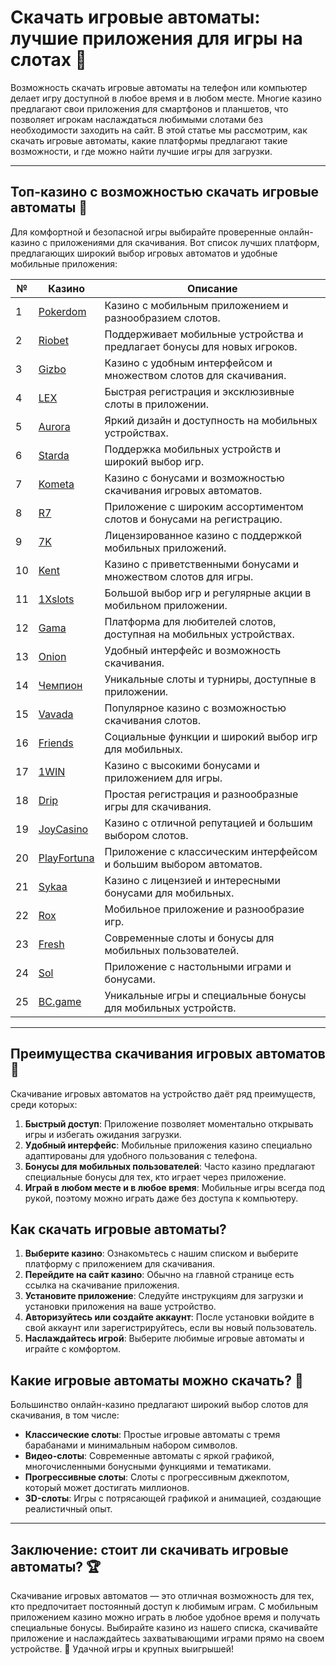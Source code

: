 # Скачать игровые автоматы: лучшие приложения для игры на слотах 🎰

Возможность скачать игровые автоматы на телефон или компьютер делает игру доступной в любое время и в любом месте. Многие казино предлагают свои приложения для смартфонов и планшетов, что позволяет игрокам наслаждаться любимыми слотами без необходимости заходить на сайт. В этой статье мы рассмотрим, как скачать игровые автоматы, какие платформы предлагают такие возможности, и где можно найти лучшие игры для загрузки.

---

## Топ-казино с возможностью скачать игровые автоматы 📱

Для комфортной и безопасной игры выбирайте проверенные онлайн-казино с приложениями для скачивания. Вот список лучших платформ, предлагающих широкий выбор игровых автоматов и удобные мобильные приложения:

| №  | Казино      | Описание                                                   |
|----|-------------|------------------------------------------------------------|
| 1  | [Pokerdom](https://brandplay.link/4k77v2yx) | Казино с мобильным приложением и разнообразием слотов. |
| 2  | [Riobet](https://brandplay.link/7xBLTPyj) | Поддерживает мобильные устройства и предлагает бонусы для новых игроков. |
| 3  | [Gizbo](https://brandplay.link/bprXw4YV) | Казино с удобным интерфейсом и множеством слотов для скачивания. |
| 4  | [LEX](https://brandplay.link/zW4hdDFV) | Быстрая регистрация и эксклюзивные слоты в приложении. |
| 5  | [Aurora](https://10trafic-stat2.com/click/668546556bcc6313411604bd/6766/13032/subaccount) | Яркий дизайн и доступность на мобильных устройствах. |
| 6  | [Starda](https://brandplay.link/fB7xwRFL) | Поддержка мобильных устройств и широкий выбор игр. |
| 7  | [Kometa](https://brandplay.link/8ZymQJV8) | Казино с бонусами и возможностью скачивания игровых автоматов. |
| 8  | [R7](https://brandplay.link/bMd3Yjsw) | Приложение с широким ассортиментом слотов и бонусами на регистрацию. |
| 9  | [7K](https://brandplay.link/BvQyFShp) | Лицензированное казино с поддержкой мобильных приложений. |
| 10 | [Kent](https://brandplay.link/Fv2WP3js) | Казино с приветственными бонусами и множеством слотов для игры. |
| 11 | [1Xslots](https://brandplay.link/hSB1khtr) | Большой выбор игр и регулярные акции в мобильном приложении. |
| 12 | [Gama](https://brandplay.link/j6NMKsDz) | Платформа для любителей слотов, доступная на мобильных устройствах. |
| 13 | [Onion](https://brandplay.link/zBGRVpQ9) | Удобный интерфейс и возможность скачивания. |
| 14 | [Чемпион](https://temon-gter.cfd/go/lRq?p80412p304504pcc44t17455) | Уникальные слоты и турниры, доступные в приложении. |
| 15 | [Vavada](https://vavadapartner.pro/?promo=ea5c9275-6854-4505-94fc-95ab18221945-linkb2) | Популярное казино с возможностью скачивания слотов. |
| 16 | [Friends](https://gofriends.vc/linkb2) | Социальные функции и широкий выбор игр для мобильных. |
| 17 | [1WIN](https://brandplay.link/smXVpBbG) | Казино с высокими бонусами и приложением для игры. |
| 18 | [Drip](https://drp-ircp01.com/c07e6a3db) | Простая регистрация и разнообразные игры для скачивания. |
| 19 | [JoyCasino](https://rpc30.call2me.pro/?/ru/registration?apkpop=0&partner=p24970p3291217pc98f) | Казино с отличной репутацией и большим выбором слотов. |
| 20 | [PlayFortuna](https://fortunapromo.net/alt/playfortuna/registration?0dc4a9362a71feb7e3f165fb8e766f70) | Приложение с классическим интерфейсом и большим выбором автоматов. |
| 21 | [Sykaa](https://s-two-way.com/?source=linkb2&pid=30697) | Казино с лицензией и интересными бонусами для мобильных. |
| 22 | [Rox](https://rox-pvwfpjgcxe.com/cb1ee18a5) | Мобильное приложение и разнообразие игр. |
| 23 | [Fresh](https://fresh-eumwkxwao.com/c3f7b485d) | Современные слоты и бонусы для мобильных пользователей. |
| 24 | [Sol](https://sol-mmtdzfbaco.com/cb2415bca) | Приложение с настольными играми и бонусами. |
| 25 | [BC.game](https://partnerbcgame.com/dcc53d441) | Уникальные игры и специальные бонусы для мобильных устройств. |

---

## Преимущества скачивания игровых автоматов 🎲

Скачивание игровых автоматов на устройство даёт ряд преимуществ, среди которых:

1. **Быстрый доступ**: Приложение позволяет моментально открывать игры и избегать ожидания загрузки.
2. **Удобный интерфейс**: Мобильные приложения казино специально адаптированы для удобного пользования с телефона.
3. **Бонусы для мобильных пользователей**: Часто казино предлагают специальные бонусы для тех, кто играет через приложение.
4. **Играй в любом месте и в любое время**: Мобильные игры всегда под рукой, поэтому можно играть даже без доступа к компьютеру.

## Как скачать игровые автоматы?

1. **Выберите казино**: Ознакомьтесь с нашим списком и выберите платформу с приложением для скачивания.
2. **Перейдите на сайт казино**: Обычно на главной странице есть ссылка на скачивание приложения.
3. **Установите приложение**: Следуйте инструкциям для загрузки и установки приложения на ваше устройство.
4. **Авторизуйтесь или создайте аккаунт**: После установки войдите в свой аккаунт или зарегистрируйтесь, если вы новый пользователь.
5. **Наслаждайтесь игрой**: Выберите любимые игровые автоматы и играйте с комфортом.

## Какие игровые автоматы можно скачать? 📱

Большинство онлайн-казино предлагают широкий выбор слотов для скачивания, в том числе:

- **Классические слоты**: Простые игровые автоматы с тремя барабанами и минимальным набором символов.
- **Видео-слоты**: Современные автоматы с яркой графикой, многочисленными бонусными функциями и тематиками.
- **Прогрессивные слоты**: Слоты с прогрессивным джекпотом, который может достигать миллионов.
- **3D-слоты**: Игры с потрясающей графикой и анимацией, создающие реалистичный опыт.

---

## Заключение: стоит ли скачивать игровые автоматы? 🏆

Скачивание игровых автоматов — это отличная возможность для тех, кто предпочитает постоянный доступ к любимым играм. С мобильным приложением казино можно играть в любое удобное время и получать специальные бонусы. Выбирайте казино из нашего списка, скачивайте приложение и наслаждайтесь захватывающими играми прямо на своем устройстве. 🎉 Удачной игры и крупных выигрышей!

